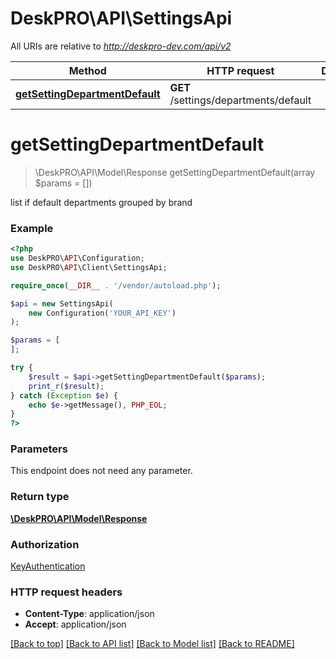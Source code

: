 # DeskPRO\API\SettingsApi

All URIs are relative to *http://deskpro-dev.com/api/v2*

Method | HTTP request | Description
------------- | ------------- | -------------
[**getSettingDepartmentDefault**](SettingsApi.md#getSettingDepartmentDefault) | **GET** /settings/departments/default | 


# **getSettingDepartmentDefault**
> \DeskPRO\API\Model\Response getSettingDepartmentDefault(array $params = [])



list if default departments grouped by brand

### Example
```php
<?php
use DeskPRO\API\Configuration;
use DeskPRO\API\Client\SettingsApi;

require_once(__DIR__ . '/vendor/autoload.php');

$api = new SettingsApi(
    new Configuration('YOUR_API_KEY')
);

$params = [
];

try {
    $result = $api->getSettingDepartmentDefault($params);
    print_r($result);
} catch (Exception $e) {
    echo $e->getMessage(), PHP_EOL;
}
?>
```

### Parameters
This endpoint does not need any parameter.

### Return type

[**\DeskPRO\API\Model\Response**](../Model/Response.md)

### Authorization

[KeyAuthentication](../../README.md#KeyAuthentication)

### HTTP request headers

 - **Content-Type**: application/json
 - **Accept**: application/json

[[Back to top]](#) [[Back to API list]](../../README.md#documentation-for-api-endpoints) [[Back to Model list]](../../README.md#documentation-for-models) [[Back to README]](../../README.md)

